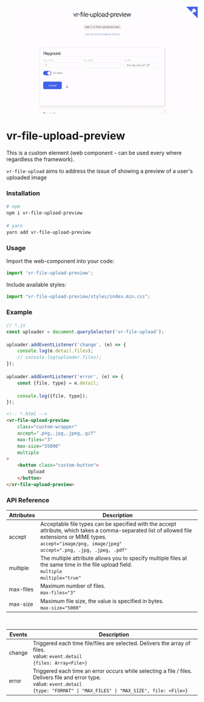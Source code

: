 <p align="center"><a href="https://vreactor.github.io/vr-file-upload-preview/" target="_blank"><img src="demo/assets/demo.gif"></a></p>

# vr-file-upload-preview

This is a custom element (web component - can be used every where regardless the framework).

`vr-file-upload` aims to address the issue of showing a preview of a user's uploaded image

### Installation

```bash
# npm
npm i vr-file-upload-preview

# yarn
yarn add vr-file-upload-preview
```

### Usage

Import the web-component into your code:
```javascript
import 'vr-file-upload-preview';
```

Include available styles:
```javascript
import "vr-file-upload-preview/styles/index.min.css";
```

### Example

```javascript
// *.js
const uploader = document.querySelector('vr-file-upload');

uploader.addEventListener('change', (e) => {
    console.log(e.detail.files);
    // console.log(uploader.files);
});

uploader.addEventListener('error', (e) => {
    const {file, type} = e.detail;

    console.log({file, type});
});
```

```html
<!-- *.html -->
<vr-file-upload-preview
    class="custom-wrapper"
    accept=".png,.jpg,.jpeg,.gif"
    max-files="3"
    max-size="55000"
    multiple
>
    <button class="custom-button">
        Upload
    </button>
</vr-file-upload-preview>
```

### API Reference

| Attributes | Description |
| --- | --- |
| accept | Acceptable file types can be specified with the accept attribute, which takes a comma-separated list of allowed file extensions or MIME types. <br/> `accept="image/png, image/jpeg"` <br/> `accept=".png, .jpg, .jpeg, .pdf"` |
| multiple | The multiple attribute allows you to specify multiple files at the same time in the file upload field. <br/> `multiple` <br/> `multiple="true"` |
| max-files | Maximum number of files. <br/> `max-files="3"` |
| max-size | Maximum file size, the value is specified in bytes. <br/> `max-size="5000" ` | preview | Allows you to specify your own container for displaying file previews through a selector or a group of selectors. <br/> `preview=".custom-preview"` <br/> `preview="#custom-preview"` <br/> `preview=".custom-preview.custom-wrapper"` |

<br/>

| Events | Description |
| --- | --- |
| change | Triggered each time file/files are selected. Delivers the array of files. <br/> value: `event.detail` <br/> `{files: Array<File>}` |
| error | Triggered each time an error occurs while selecting a file / files. Delivers file and error type. <br/> value: `event.detail` <br/> `{type: "FORMAT" \| "MAX_FILES" \| "MAX_SIZE", file: <File>}` |
